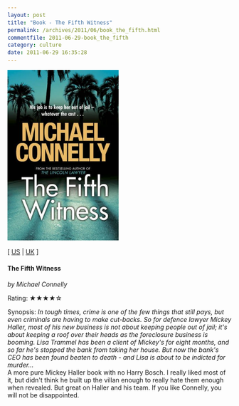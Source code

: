 ```yaml
---
layout: post
title: "Book - The Fifth Witness"
permalink: /archives/2011/06/book_the_fifth.html
commentfile: 2011-06-29-book_the_fifth
category: culture
date: 2011-06-29 16:35:28
---
```


<img class="photo right" src="/assets/images/1409118339.jpg" width="250" alt="The Fifth Witness cover" />

\[ [US](http://www.amazon.com/o/asin/1409118339) | [UK](http://www.amazon.co.uk/o/asin/1409118339) \]

#### The Fifth Witness

<em>by Michael Connelly</em>

Rating: ★★★★☆

<div class="book_synopsis" markdown="1">
Synopsis: <em> In tough times, crime is one of the few things that still pays, but even criminals are having to make cut-backs. So for defence lawyer Mickey Haller, most of his new business is not about keeping people out of jail; it's about keeping a roof over their heads as the foreclosure business is booming. Lisa Trammel has been a client of Mickey's for eight months, and so far he's stopped the bank from taking her house. But now the bank's CEO has been found beaten to death - and Lisa is about to be indicted for murder...</em>

</div>
A more pure Mickey Haller book with no Harry Bosch. I really liked most of it, but didn't think he built up the villan enough to really hate them enough when revealed. But great on Haller and his team. If you like Connelly, you will not be disappointed.
